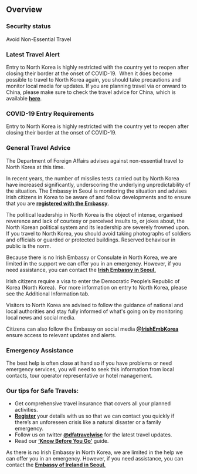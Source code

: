 ## Overview

### **Security status**

Avoid Non-Essential Travel

### **Latest Travel Alert**

Entry to North Korea is highly restricted with the country yet to reopen after closing their border at the onset of COVID-19.  When it does become possible to travel to North Korea again, you should take precautions and monitor local media for updates. If you are planning travel via or onward to China, please make sure to check the travel advice for China, which is available [**here**](/en/dfa/overseas-travel/advice/china/).

### **COVID-19 Entry Requirements**

Entry to North Korea is highly restricted with the country yet to reopen after closing their border at the onset of COVID-19.

### **General Travel Advice**

The Department of Foreign Affairs advises against non-essential travel to North Korea at this time.

In recent years, the number of missiles tests carried out by North Korea have increased significantly, underscoring the underlying unpredictability of the situation. The Embassy in Seoul is monitoring the situation and advises Irish citizens in Korea to be aware of and follow developments and to ensure that you are [**registered with the Embassy**](/en/dfa/overseas-travel/citizens-registration/).

The political leadership in North Korea is the object of intense, organised reverence and lack of courtesy or perceived insults to, or jokes about, the North Korean political system and its leadership are severely frowned upon. If you travel to North Korea, you should avoid taking photographs of soldiers and officials or guarded or protected buildings. Reserved behaviour in public is the norm.

Because there is no Irish Embassy or Consulate in North Korea, we are limited in the support we can offer you in an emergency. However, if you need assistance, you can contact the [**Irish Embassy in Seoul.**](/en/republic-of-korea/seoul/)

Irish citizens require a visa to enter the Democratic People’s Republic of Korea (North Korea).  For more information on entry to North Korea, please see the Additional Information tab.

Visitors to North Korea are advised to follow the guidance of national and local authorities and stay fully informed of what's going on by monitoring local news and social media.

Citizens can also follow the Embassy on social media [**@IrishEmbKorea**](https://twitter.com/IrishEmbKorea) ensure access to relevant updates and alerts.

### **Emergency Assistance**

The best help is often close at hand so if you have problems or need emergency services, you will need to seek this information from local contacts, tour operator representative or hotel management.

### **Our tips for Safe Travels:**

* Get comprehensive travel insurance that covers all your planned activities.
* [**Register**](/en/dfa/overseas-travel/citizens-registration/) your details with us so that we can contact you quickly if there’s an unforeseen crisis like a natural disaster or a family emergency.
* Follow us on twitter [**@dfatravelwise**](https://www.twitter.com/DFATravelWise) for the latest travel updates.
* Read our [**‘Know Before You Go’**](/en/dfa/overseas-travel/know-before-you-go/) guide.

As there is no Irish Embassy in North Korea, we are limited in the help we can offer you in an emergency. However, if you need assistance, you can contact the [**Embassy of Ireland in Seoul.**](/en/republic-of-korea/seoul/)